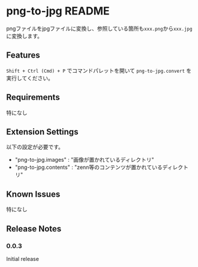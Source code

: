 # png-to-jpg README

pngファイルをjpgファイルに変換し、参照している箇所も`xxx.png`から`xxx.jpg`に変換します。

## Features

`Shift + Ctrl (Cmd) + P` でコマンドパレットを開いて `png-to-jpg.convert` を実行してください。

## Requirements

特になし

## Extension Settings
以下の設定が必要です。
* "png-to-jpg.images" : "画像が置かれているディレクトリ"
* "png-to-jpg.contents" : "zenn等のコンテンツが置かれているディレクトリ"

## Known Issues

特になし

## Release Notes

### 0.0.3

Initial release
